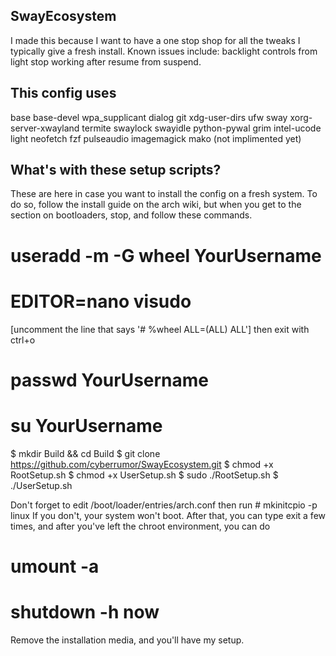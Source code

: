 SwayEcosystem
--------------------------------------------------
I made this because I want to have a one stop shop
for all the tweaks I typically give a fresh install.
Known issues include:
backlight controls from light stop working after resume from suspend.

This config uses
--------------------------------------------------
base
base-devel
wpa_supplicant
dialog
git
xdg-user-dirs
ufw
sway
xorg-server-xwayland
termite
swaylock
swayidle
python-pywal
grim
intel-ucode
light
neofetch
fzf
pulseaudio
imagemagick
mako (not implimented yet)

What's with these setup scripts?
--------------------------------------------------
These are here in case you want to install the config on a fresh system.
To do so, follow the install guide on the arch wiki, but when you get
to the section on bootloaders, stop, and follow these commands. 

# useradd -m -G wheel YourUsername
# EDITOR=nano visudo
[uncomment the line that says '# %wheel ALL=(ALL) ALL'] then exit with ctrl+o
# passwd YourUsername
# su YourUsername
$ mkdir Build && cd Build
$ git clone https://github.com/cyberrumor/SwayEcosystem.git
$ chmod +x RootSetup.sh
$ chmod +x UserSetup.sh
$ sudo ./RootSetup.sh
$ ./UserSetup.sh

Don't forget to edit /boot/loader/entries/arch.conf then run # mkinitcpio -p linux
If you don't, your system won't boot. After that, you can type exit a few times, 
and after you've left the chroot environment, you can do 

# umount -a
# shutdown -h now

Remove the installation media, and you'll have my setup. 

